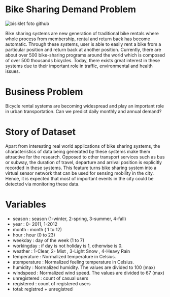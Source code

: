 # Bike Sharing Demand Problem

![bisiklet foto github](https://github.com/denizturhanlar/Bike-Sharing-Demand-Prediction/assets/126112467/e5b011d7-8c63-410a-9957-04b5d6e90f6e)

Bike sharing systems are new generation of traditional bike rentals where whole process from membership, rental and return back has become automatic. Through these systems, user is able to easily rent a bike from a particular position and return back at another position. Currently, there are about over 500 bike-sharing programs around the world which is composed of over 500 thousands bicycles. Today, there exists great interest in these systems due to their important role in traffic, environmental and health issues.

# Business Problem
Bicycle rental systems are becoming widespread and play an important role in urban transportation.
Can we predict daily monthly and annual demand?

# Story of Dataset
Apart from interesting real world applications of bike sharing systems, the characteristics of data being generated by these systems make them attractive for the research. Opposed to other transport services such as bus or subway, the duration of travel, departure and arrival position is explicitly recorded in these systems. This feature turns bike sharing system into a virtual sensor network that can be used for sensing mobility in the city. Hence, it is expected that most of important events in the city could be detected via monitoring these data.

# Variables
- season :   season (1-winter, 2-spring, 3-summer, 4-fall)  
- year : 0- 2011, 1-2012        
- month :  month ( 1 to 12)         
- hour  :  hour (0 to 23)      
- weekday : day of the week (1 to 7)       
- workingday : if day is not holiday is 1, otherwise is 0.        
- weather  :  1-Clear, 2- Mist , 3-Light Snow , 4-Heavy Rain
- temperature :   Normalized temperature in Celsius. 
- atemperature :  Normalized feeling temperature in Celsius.   
- humidity   :  Normalized humidity. The values are divided to 100 (max)
- windspeed    :  Normalized wind speed. The values are divided to 67 (max)
- unregistered  :  count of casual users   
- registered  : count of registered users    
- total: registred + unregistred 
